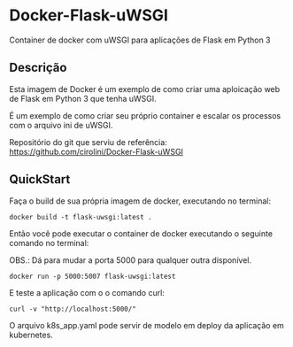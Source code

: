 # Docker-Flask-uWSGI

Container de docker com uWSGI para aplicações de Flask em Python 3

## Descrição
Esta imagem de Docker é um exemplo de como criar uma aploicação web de Flask em Python 3 que tenha uWSGI.

É um exemplo de como criar seu próprio container e escalar os processos com o arquivo ini de uWSGI.

Repositório do git que serviu de referência: https://github.com/cirolini/Docker-Flask-uWSGI

## QuickStart

Faça o build de sua própria imagem de docker, executando no terminal: 

```
docker build -t flask-uwsgi:latest .
```

Então você pode executar o container de docker executando o seguinte comando no terminal:

OBS.: Dá para mudar a porta 5000 para qualquer outra disponível. 

```
docker run -p 5000:5007 flask-uwsgi:latest
```

E teste a aplicação com o o comando curl:

```
curl -v "http://localhost:5000/"
``` 

O arquivo k8s_app.yaml pode servir de modelo em deploy da aplicação em kubernetes. 
